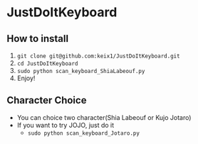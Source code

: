 # JustDoItKeyboard

## How to install

1. `git clone git@github.com:keix1/JustDoItKeyboard.git`
2. `cd JustDoItKeyboard`
3. `sudo python scan_keyboard_ShiaLabeouf.py`
4. Enjoy!

## Character Choice

- You can choice two character(Shia Labeouf or Kujo Jotaro)
- If you want to try JOJO, just do it
    - `sudo python scan_keyboard_Jotaro.py`
